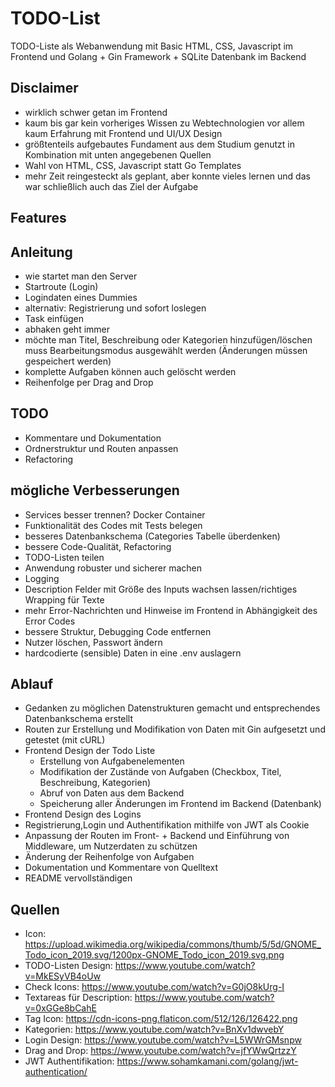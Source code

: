 # TODO-List
TODO-Liste als Webanwendung mit Basic HTML, CSS, Javascript im Frontend und Golang + Gin Framework + SQLite Datenbank im Backend

## Disclaimer
- wirklich schwer getan im Frontend
- kaum bis gar kein vorheriges Wissen zu Webtechnologien vor allem kaum Erfahrung mit Frontend und UI/UX Design
- größtenteils aufgebautes Fundament aus dem Studium genutzt in Kombination mit unten angegebenen Quellen
- Wahl von HTML, CSS, Javascript statt Go Templates
- mehr Zeit reingesteckt als geplant, aber konnte vieles lernen und das war schließlich auch das Ziel der Aufgabe

## Features

## Anleitung
- wie startet man den Server
- Startroute (Login)
- Logindaten eines Dummies
- alternativ: Registrierung und sofort loslegen
- Task einfügen
- abhaken geht immer
- möchte man Titel, Beschreibung oder Kategorien hinzufügen/löschen muss Bearbeitungsmodus ausgewählt werden (Änderungen müssen gespeichert werden)
- komplette Aufgaben können auch gelöscht werden
- Reihenfolge per Drag and Drop

## TODO
- Kommentare und Dokumentation
- Ordnerstruktur und Routen anpassen
- Refactoring

## mögliche Verbesserungen
- Services besser trennen? Docker Container
- Funktionalität des Codes mit Tests belegen
- besseres Datenbankschema (Categories Tabelle überdenken)
- bessere Code-Qualität, Refactoring
- TODO-Listen teilen
- Anwendung robuster und sicherer machen
- Logging
- Description Felder mit Größe des Inputs wachsen lassen/richtiges Wrapping für Texte
- mehr Error-Nachrichten und Hinweise im Frontend in Abhängigkeit des Error Codes
- bessere Struktur, Debugging Code entfernen
- Nutzer löschen, Passwort ändern
- hardcodierte (sensible) Daten in eine .env auslagern

## Ablauf
- Gedanken zu möglichen Datenstrukturen gemacht und entsprechendes Datenbankschema erstellt
- Routen zur Erstellung und Modifikation von Daten mit Gin aufgesetzt und getestet (mit cURL)
- Frontend Design der Todo Liste
  - Erstellung von Aufgabenelementen
  - Modifikation der Zustände von Aufgaben (Checkbox, Titel, Beschreibung, Kategorien)
  - Abruf von Daten aus dem Backend
  - Speicherung aller Änderungen im Frontend im Backend (Datenbank)
- Frontend Design des Logins
- Registrierung,Login und Authentifikation mithilfe von JWT als Cookie
- Anpassung der Routen im Front- + Backend und Einführung von Middleware, um Nutzerdaten zu schützen
- Änderung der Reihenfolge von Aufgaben
- Dokumentation und Kommentare von Quelltext
- README vervollständigen

## Quellen
- Icon: https://upload.wikimedia.org/wikipedia/commons/thumb/5/5d/GNOME_Todo_icon_2019.svg/1200px-GNOME_Todo_icon_2019.svg.png
- TODO-Listen Design: https://www.youtube.com/watch?v=MkESyVB4oUw
- Check Icons: https://www.youtube.com/watch?v=G0jO8kUrg-I
- Textareas für Description: https://www.youtube.com/watch?v=0xGGe8bCahE
- Tag Icon: https://cdn-icons-png.flaticon.com/512/126/126422.png
- Kategorien: https://www.youtube.com/watch?v=BnXv1dwvebY
- Login Design: https://www.youtube.com/watch?v=L5WWrGMsnpw
- Drag and Drop: https://www.youtube.com/watch?v=jfYWwQrtzzY
- JWT Authentifikation: https://www.sohamkamani.com/golang/jwt-authentication/